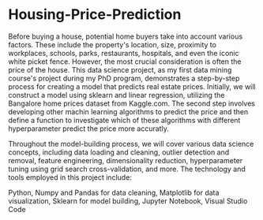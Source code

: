 # Housing-Price-Prediction

Before buying a house, potential home buyers take into account various factors. These include the property's location, size, proximity to workplaces,
schools, parks, restaurants, hospitals, and even the iconic white picket fence. However, the most crucial consideration is often the price of the house.
This data science project, as my first data mining course's project during my PhD program, demonstrates a step-by-step process for creating a model that
predicts real estate prices. Initially, we will construct a model using sklearn and linear regression, utilizing the Bangalore home prices dataset from
Kaggle.com. The second step involves developing other machin learning algorithms to predict the price and then define a function to investigate which of
these algorithms with different hyperparameter predict the price more accuratly.

Throughout the model-building process, we will cover various data science concepts, including data loading and cleaning, outlier detection and removal,
feature engineering, dimensionality reduction, hyperparameter tuning using grid search cross-validation, and more. The technology and tools employed in
this project include:

Python,
Numpy and Pandas for data cleaning,
Matplotlib for data visualization,
Sklearn for model building,
Jupyter Notebook, Visual Studio Code
